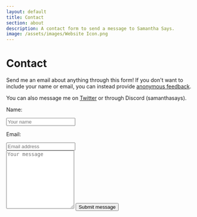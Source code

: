 ```yaml
---
layout: default
title: Contact
section: about
description: A contact form to send a message to Samantha Says.
image: /assets/images/Website Icon.png
---
```


<h1>Contact</h1>
Send me an email about anything through this form! If you don't want to include your name or email, you can instead provide <a href="https://feedback.samanthasays.net" title="Anonymous feedback form" target="_blank">anonymous feedback</a>.

You can also message me on <a href="http://twitter.samanthasays.net" title="Samantha Says' Twitter" target="_blank">Twitter</a> or through Discord (samanthasays).

<form action="https://formsubmit.co/3712689c8302d97f66903b11e649b828" method="POST">
    <div class="form-row">
        <div class="form-col">
            <p>Name:</p>
            <input class="form-input form-detail" type="text" name="name" placeholder="Your name" required>
        </div>
        <div class="form-col">
            <p>Email:</p>
            <input class="form-input form-detail" type="email" name="email" placeholder="Email address" required>
        </div>
    </div>
    <textarea class="form-input form-paragraph" placeholder="Your message" name="feedback" rows="10" required></textarea>
    <button class="form-button" type="submit">Submit message</button>
    <input type="hidden" name="_next" value="https://samanthasays.net/received">
    <input type="hidden" name="_template" value="box">
</form>